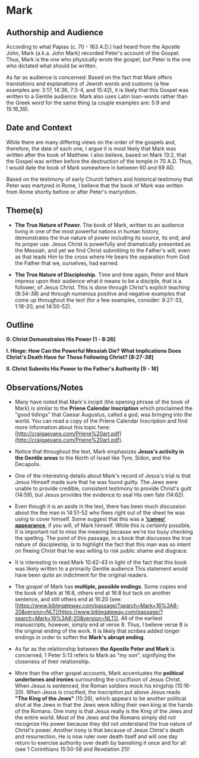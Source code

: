 # Mark


## Authorship and Audience
According to what Papias (c. 70 - 163 A.D.) had heard from the Apostle John, Mark (a.k.a. John Mark) recorded Peter's account of the Gospel. Thus, Mark is the one who physically wrote the gospel, but Peter is the one who dictated what should be written.

As far as audience is concerned: Based on the fact that Mark offers translations and explanations of Jewish words and customs (a few examples are: 3:17, 14:36, 7:3-4, and 15:42), it is likely that this Gospel was written to a Gentile audience. Mark also uses Latin loan-words rather than the Greek word for the same thing (a couple examples are: 5:9 and 15:16,39).


## Date and Context
While there are many differing views on the order of the gospels and, therefore, the date of each one, I argue it is most likely that Mark was written after the book of Matthew. I also believe, based on Mark 13:2, that the Gospel was written before the destruction of the temple in 70 A.D. Thus, I would date the book of Mark somewhere in between 60 and 69 AD.

Based on the testimony of early Church fathers and historical testimony that Peter was martyred in Rome, I believe that the book of Mark was written from Rome shortly before or after Peter's martyrdom.


## Theme(s)
- **The True Nature of Power.** The book of Mark, written to an audience living in one of the most powerful nations in human history, demonstrates the true nature of power including its source, its end, and its proper use. Jesus Christ is powerfully and dramatically presented as the Messiah, and yet we find Christ submitting to the Father's will, even as that leads Him to the cross where He bears the separation from God the Father that we, ourselves, had earned.

- **The True Nature of Discipleship.** Time and time again, Peter and Mark impress upon their audience what it means to be a disciple, that is a follower, of Jesus Christ. This is done through Christ's explicit teaching (8:34-*38*) and through numerous positive and negative examples that come up throughout the text (for a few examples, consider: 8:27-33, 1:16-20, and 14:50-52).


## Outline
**0. Christ Demonstrates His Power  [1 - 8:26]**

**I. Hinge: How Can the Powerful Messiah Die? What Implications Does Christ's Death Have for Those Following Christ?  [8:27-*38*]**

**II. Christ Submits His Power to the Father's Authority  [9 - *16*]**


## Observations/Notes
  - Many have noted that Mark's incipit (the opening phrase of the book of Mark) is similar to the **Priene Calendar Inscription** which proclaimed the "good tidings" that Caesar Augustus, called a god, was bringing into the world. You can read a copy of the Priene Calendar Inscription and find more information about this topic here: [http://craigaevans.com/Priene%20art.pdf](http://craigaevans.com/Priene%20art.pdf).

  - Notice that throughout the text, Mark emphasizes **Jesus's activity in the Gentile areas** to the North of Israel like Tyre, Sidon, and the Decapolis.

  - One of the interesting details about Mark's record of Jesus's trial is that Jesus Himself made sure that he was found guilty. The Jews were unable to provide credible, consistent testimony to provide Christ's guilt (14:59), but Jesus provides the evidence to seal His own fate (14:62).

  - Even though it is an aside in the text, there has been much discussion about the the man in 14:51-52 who flees right out of the sheet he was using to cover himself. Some suggest that this was a **['cameo' appearance](https://wikipedia.org/wiki/Cameo_appearance)**, if you will, of Mark himself. While this is certainly possible, it is important not to miss the meaning because we're too busy checking the spelling. The point of this passage, in a book that discusses the true nature of discipleship, is to highlight the fact that this man was so intent on fleeing Christ that he was willing to risk public shame and disgrace.

  - It is interesting to read Mark 10:42-43 in light of the fact that this book was likely written to a primarily Gentile audience This statement would have been quite an indictment for the original readers.

  - The gospel of Mark has **multiple, possible endings**. Some copies end the book of Mark at 16:8, others end at 16:8 but tack on another sentence, and still others end at 16:20 (see: [https://www.biblegateway.com/passage/?search=Mark+16%3A8-20&version=NLT](https://www.biblegateway.com/passage/?search=Mark+16%3A8-20&version=NLT)). All of the earliest manuscripts, however, simply end at verse 8. Thus, I believe verse 8 is the original ending of the work. It is likely that scribes added longer endings in order to soften the **Mark's abrupt ending**.

  - As far as the relationship between **the Apostle Peter and Mark** is concerned, 1 Peter 5:13 refers to Mark as "my son", signifying the closeness of their relationship.

  - More than the other gospel accounts, Mark accentuates the **political undertones and ironies** surrounding the crucifixion of Jesus Christ. When Jesus is sentenced, the Roman soldiers mock his kingship (15:16-20). When Jesus is crucified, the inscription put above Jesus reads **"The King of the Jews"** (15:26), which appears to be another political shot at the Jews in that the Jews were killing their own king at the hands of the Romans. One irony is that Jesus really is the King of the Jews and the entire world. Most of the Jews and the Romans simply did not recognize His power because they did not understand the true nature of Christ's power. Another irony is that because of Jesus Christ's death and resurrection, He is now ruler over death itself and will one day return to exercise authority over death by banishing it once and for all (see 1 Corinthians 15:50-58 and Revelation 21)!
